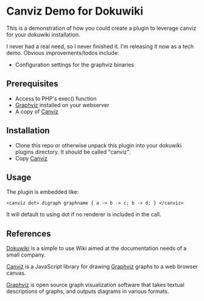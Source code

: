 # Canviz Demo for Dokuwiki

This is a demonstration of how you could create a plugin to leverage canviz for your dokuwiki installation.

I never had a real need, so I never finished it. I'm releasing it now as a tech demo. Obvious improvements/todos include:

* Configuration settings for the graphviz binaries 

## Prerequisites

* Access to PHP's exec() function
* [Graphviz][graphviz] installed on your webserver
* A copy of [Canviz][canviz]

## Installation

* Clone this repo or otherwise unpack this plugin into your dokuwiki plugins directory. It should be called "canviz".
* Copy [Canviz][canviz]

## Usage

The plugin is embedded like:

`<canviz dot>
   digraph graphname {
      a -> b -> c;
      b -> d;
   }
</canviz>`

It will default to using dot if no renderer is included in the call.

## References

[Dokuwiki][dw] is a simple to use Wiki aimed at the documentation needs of a small company.

[Canviz][canviz] is a JavaScript library for drawing [Graphviz][graphviz] graphs to a web browser canvas.

[Graphviz][graphviz] is open source graph visualization software that takes textual descriptions of graphs, and outputs diagrams in various formats.

[dw]: http://www.splitbrain.org/projects/dokuwiki
[canviz]: http://code.google.com/p/canviz/
[graphviz]: http://www.graphviz.org/